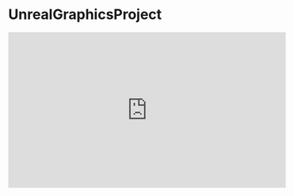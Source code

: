 # UnrealGraphicsProject

<iframe width="560" height="315" src="https://www.youtube.com/embed/EQ2yiH0hBTI" frameborder="0" allowfullscreen></iframe>
